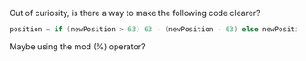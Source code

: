Out of curiosity, is there a way to make the following code clearer?
```kotlin
position = if (newPosition > 63) 63 - (newPosition - 63) else newPosition
```
Maybe using the mod (%) operator?
